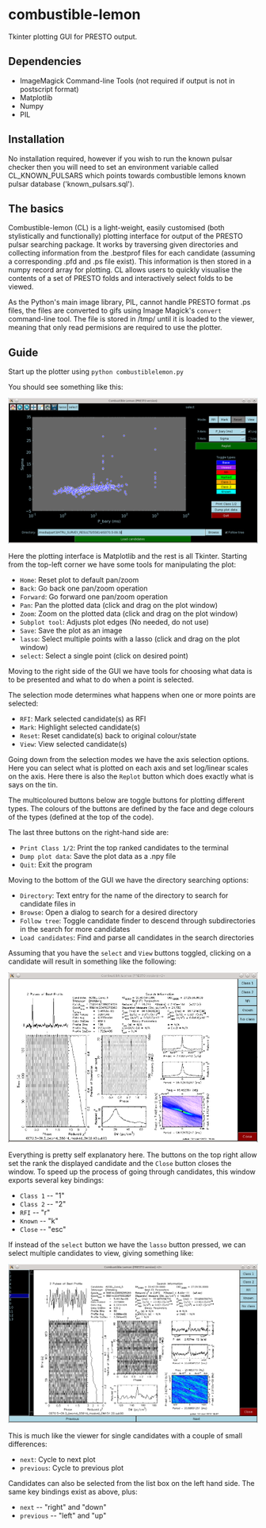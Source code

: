 combustible-lemon
=================

Tkinter plotting GUI for PRESTO output.

Dependencies
------------

 * ImageMagick Command-line Tools (not required if output is not in postscript format)
 * Matplotlib
 * Numpy
 * PIL 

Installation
------------

No installation required, however if you wish to run the known pulsar checker then you will need to set an environment variable called CL_KNOWN_PULSARS which points towards combustible lemons known pulsar database ('known_pulsars.sql').

The basics
----------

Combustible-lemon (CL) is a light-weight, easily customised (both stylistically and functionally) plotting interface for output of the PRESTO pulsar searching package. It works by traversing given directories and collecting information from the .bestprof files for each candidate (assuming a corresponding .pfd and .ps file exist). This information is then stored in a numpy record array for plotting. CL allows users to quickly visualise the contents of a set of PRESTO folds and interactively select folds to be viewed.

As the Python's main image library, PIL, cannot handle PRESTO format .ps files, the files are converted to gifs using Image Magick's `convert` command-line tool. The file is stored in /tmp/ until it is loaded to the viewer, meaning that only read permisions are required to use the plotter. 

Guide
-----

Start up the plotter using `python combustiblelemon.py`

You should see something like this:

![alt text](https://github.com/ewanbarr/combustible-lemon/blob/master/images/base_window.png?raw=true "Main CL window")

Here the plotting interface is Matplotlib and the rest is all Tkinter. Starting from the top-left corner we have some tools for manipulating the plot:

 * `Home`: Reset plot to default pan/zoom 
 * `Back`: Go back one pan/zoom operation
 * `Forward`: Go forward one pan/zoom operation 
 * `Pan`: Pan the plotted data (click and drag on the plot window)
 * `Zoom`: Zoom on the plotted data (click and drag on the plot window)
 * `Subplot tool`: Adjusts plot edges (No needed, do not use)
 * `Save`: Save the plot as an image
 * `lasso`: Select multiple points with a lasso (click and drag on the plot window) 
 * `select`: Select a single point (click on desired point)

Moving to the right side of the GUI we have tools for choosing what data is to be presented and what to do when a point is selected.

The selection mode determines what happens when one or more points are selected:
    
 * `RFI`: Mark selected candidate(s) as RFI
 * `Mark`: Highlight selected candidate(s) 
 * `Reset`: Reset candidate(s) back to original colour/state
 * `View`: View selected candidate(s) 
 
Going down from the selection modes we have the axis selection options. Here you can select what is plotted on each axis and set log/linear scales on the axis. Here there is also the `Replot` button which does exactly what is says on the tin.

The multicoloured buttons below are toggle buttons for plotting different types. The colours of the buttons are defined by the face and dege colours of the types (defined at the top of the code).

The last three buttons on the right-hand side are:

 * `Print Class 1/2`: Print the top ranked candidates to the terminal
 * `Dump plot data`: Save the plot data as a .npy file
 * `Quit`: Exit the program

Moving to the bottom of the GUI we have the directory searching options:

 * `Directory`: Text entry for the name of the directory to search for candidate files in
 * `Browse`: Open a dialog to search for a desired directory
 * `Follow tree`: Toggle candidate finder to descend through subdirectories in the search for more candidates
 * `Load candidates`: Find and parse all candidates in the search directories
 
Assuming that you have the `select` and `View` buttons toggled, clicking on a candidate will result in something like the following: 

![alt text](https://github.com/ewanbarr/combustible-lemon/blob/master/images/single_viewer.png?raw=true "Single viewer")

Everything is pretty self explanatory here. The buttons on the top right allow set the rank the displayed candidate and the `Close` button closes the window. To speed up the process of going through candidates, this window exports several key bindings:

 * `Class 1` -- "1"
 * `Class 2` -- "2"
 * `RFI`     -- "r"
 * `Known`   -- "k"
 * `Close`   -- "esc"
 
If instead of the `select` button we have the `lasso` button pressed, we can select multiple candidates to view, giving something like:

![alt text](https://github.com/ewanbarr/combustible-lemon/blob/master/images/multi_viewer.png?raw=true "Multi viewer")

This is much like the viewer for single candidates with a couple of small differences:

 * `next`: Cycle to next plot
 * `previous`: Cycle to previous plot
 
Candidates can also be selected from the list box on the left hand side. The same key bindings exist as above, plus:

 * `next` -- "right" and "down"
 * `previous` -- "left" and "up"


